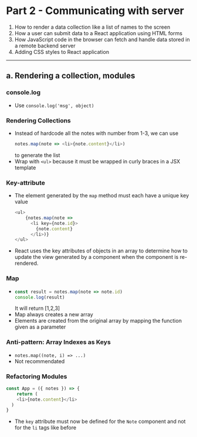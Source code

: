 # Part 2 - Communicating with server
1. How to render a data collection like a list of names to the screen
2. How a user can submit data to a React application using HTML forms
3. How JavaScript code in the browser can fetch and handle data stored in a remote backend server
4. Adding CSS styles to React application
---
## a. Rendering a collection, modules
### console.log
- Use `console.log('msg', object)`

### Rendering Collections
- Instead of hardcode all the notes with number from 1-3, we can use 
  ```js
  notes.map(note => <li>{note.content}</li>)
  ```
  to generate the list
- Wrap with `<ul>` because it must be wrapped in curly braces in a JSX template

### Key-attribute
- The element generated by the `map` method must each have a unique key value
    ```js
    <ul>
        {notes.map(note => 
          <li key={note.id}>
            {note.content}
          </li>)}
    </ul>
    ```
- React uses the key attributes of objects in an array to determine how to update the view generated by a component when the component is re-rendered.

### Map
- ```js
  const result = notes.map(note => note.id)
  console.log(result)
  ```
  It will return [1,2,3]
- Map always creates a new array
- Elements are created from the original array by mapping the function given as a parameter

### Anti-pattern: Array Indexes as Keys
- `notes.map((note, i) => ...)`
- Not recommendated

### Refactoring Modules
```js
const App = ({ notes }) => {
    return (
    <li>{note.content}</li>
  )
}
```
- The `key` attribute must now be defined for the `Note` component and not for the `li` tags like before